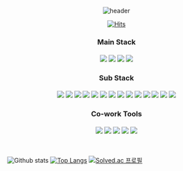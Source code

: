 <div align=center>

  ![header](https://capsule-render.vercel.app/api?type=waving&color=auto&height=300&section=header&text=Welcome%20👋&fontSize=90&animation=fadeIn)
   
  [![Hits](https://hits.seeyoufarm.com/api/count/incr/badge.svg?url=https%3A%2F%2Fgithub.com%2Fminsang96&count_bg=%2379C83D&title_bg=%23555555&icon=&icon_color=%23E7E7E7&title=hits&edge_flat=false)](https://hits.seeyoufarm.com)  
  
</div>

<div align=center>
  <h3>Main Stack  
  <br/>
  <br/>  
  <img src="https://img.shields.io/badge/JAVA-007396?style=for-the-badge&logo=java&logoColor=white"> <img src="https://img.shields.io/badge/Spring Boot-6DB33F?style=for-the-badge&logo=SpringBoot&logoColor=white"> 
  <img src="https://img.shields.io/badge/mysql-4479A1?style=for-the-badge&logo=mysql&logoColor=white">
  <img src="https://img.shields.io/badge/Linux-FCC624?style=for-the-badge&logo=linux&logoColor=white">
  <br/>
</div>

<div align=center>
  <h3>Sub Stack
  <br/> 
  <br/> 
  <img src="https://img.shields.io/badge/HTML-E34F26?style=flat-square&logo=html5&logoColor=white"> <img src="https://img.shields.io/badge/CSS-1572B6?style=flat-square&logo=css3&logoColor=white">
  <img src="https://img.shields.io/badge/Javascript-F7DF1E?style=flat-square&logo=javascript&logoColor=black">
  <img src="https://img.shields.io/badge/Jquery-0769AD?style=flat-square&logo=jquery&logoColor=white&">
  <img src="https://img.shields.io/badge/React-61DAFB?style=flat-square&logo=react&logoColor=white">
  <img src="https://img.shields.io/badge/Vue.js-4FC08D?style=flat-square&logo=Vue.js&logoColor=white">
  <img src="https://img.shields.io/badge/Andriod-3DDC84?style=flat-square&logo=Android&logoColor=white">
  <img src="https://img.shields.io/badge/Apache Hadoop-66CCFF?style=flat-square&logo=ApacheHadoop&logoColor=white">
  <img src="https://img.shields.io/badge/Jenkins-D24939?style=flat-square&logo=Jenkins&logoColor=white">
  <img src="https://img.shields.io/badge/Docker-2496ED?style=flat-square&logo=Docker&logoColor=white">
  <img src="https://img.shields.io/badge/C-A8B9CC?style=flat-square&logo=C&logoColor=white">
  <img src="https://img.shields.io/badge/Python-3776AB?style=flat-square&logo=python&logoColor=white">
  <img src="https://img.shields.io/badge/Flask-000000?style=flat-square&logo=flask&logoColor=white">
  <img src="https://img.shields.io/badge/Firebase-FFCA28?style=flat-square&logo=firebase&logoColor=white">
</div>

<div align=center>
  <h3>Co-work Tools
  <br/>
  <br/> 
  <img src="https://img.shields.io/badge/Git-F05032?style=flat-square&logo=Git&logoColor=white"> <img src="https://img.shields.io/badge/Jira-0052CC?style=flat-square&logo=JiraSoftware&logoColor=white"> <img src="https://img.shields.io/badge/Notion-000000?style=flat-square&logo=Notion&logoColor=white">
  <img src="https://img.shields.io/badge/Figma-F24E1E?style=flat-square&logo=Figma&logoColor=white">
  <img src="https://img.shields.io/badge/Mattermost-0058CC?style=flat-square&logo=Mattermost&logoColor=white">
</div>

  <br/>

  ![Github stats](https://github-readme-stats.vercel.app/api?username=minsang96&show_icons=true&theme=dracula
) [![Top Langs](https://github-readme-stats.vercel.app/api/top-langs/?username=minsang96&layout=compact&theme=dracula)](https://github.com/metleeha)
[![Solved.ac
프로필](http://mazassumnida.wtf/api/v2/generate_badge?boj=dbalstkd96)](https://solved.ac/dbalstkd96)
  
